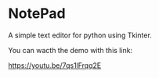 # NotePad
A simple text editor for python using Tkinter.

You can wacth the demo with this link:

https://youtu.be/7qs1lFrqq2E


